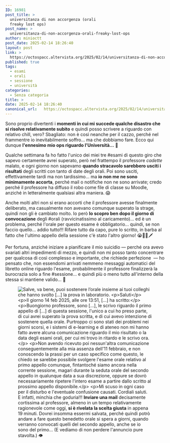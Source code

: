 ```yaml
---
ID: 16981
post_title: >
  universitanza di non accorgenza (orali
  freaky lost ops)
post_name: >
  universitanza-di-non-accorgenza-orali-freaky-lost-ops
author: minioctt
post_date: 2025-02-14 18:26:40
layout: post
link: >
  https://octospacc.altervista.org/2025/02/14/universitanza-di-non-accorgenza-orali-freaky-lost-ops/
published: true
tags:
  - esami
  - orali
  - sessione
  - università
categories:
  - Senza categoria
title: >
date: 2025-02-14 18:26:40
canonical_url:   https://octospacc.altervista.org/2025/02/14/universitanza-di-non-accorgenza-orali-freaky-lost-ops/
---
```

<!-- wp:paragraph -->
<p>Sono proprio divertenti i <strong>momenti in cui mi succede qualche disastro che si risolve relativamente subito</strong> e quindi posso scrivere a riguardo con relativo chill, vero? Sbagliato: non è così neanche per il cazzo, perché nel frammentre io inevitabilmente soffro... ma che dobbiamo fare. Ecco qui dunque <strong>l'ennesimo mio ops riguardo l'Università...</strong> 👑</p>
<!-- /wp:paragraph -->

<!-- wp:paragraph -->
<p>Qualche settimana fa ho fatto l'unico dei miei tre #esami di questo giro che sapevo certamente avrei superato, però nel frattempo il professore <em>cadette</em> malato, e ogni giorno non sapevamo <strong>quando stracavolo sarebbero usciti i risultati</strong> degli scritti con tanto di date degli orali. Poi sono usciti, effettivamente tardi ma non tardissimo... ma <strong>io non me ne sono minimamente accorta</strong>, perché mail o notifiche non ne sono arrivate; credo perché il professore ha diffuso il robo come file di classe su Moodle, anziché in letteralmente qualsiasi altra maniera. 😱</p>
<!-- /wp:paragraph -->

<!-- wp:paragraph -->
<p>Anche molti altri non si erano accorti che il professore avesse finalmente deliberato, ma casualmente non avevano comunque superato la strage, quindi non gli è cambiato molto. Io però <strong>lo scopro ben dopo il giorno di convocazione</strong> degli #orali (ravvicinatissimo al caricamento)... ed è un problema, perché l'orale per questo esame è obbligatorio... quindi, se non faccio quello... addio tutto!!! Rifare tutto da capo, pure lo scritto, in barba al fatto che l'ultimo appello della sessione c'è stato l'altro giorno! 😭👹🧨🗡️</p>
<!-- /wp:paragraph -->

<!-- wp:paragraph -->
<p>Per fortuna, anziché iniziare a pianificare il mio suicidio — perché ora avevo svariati altri impedimenti di mezzo, e quindi non mi posso tanto concentrare per qualcosa di così complesso e importante, che richiede perfezione  — ho pensato che, non essendomi arrivati nemmeno messaggi automatici del libretto online riguardo l'esame, probabilmente il professore finalizzerà la burocrazia solo a fine #sessione... e quindi più o meno tutto all'interno della stessa si mantiene valido... 🌋</p>
<!-- /wp:paragraph -->

<!-- wp:paragraph -->
<p></p>
<!-- /wp:paragraph -->

<!-- wp:image {"id":16980,"sizeSlug":"large","linkDestination":"none"} -->
<figure class="wp-block-image size-large"><img src="{{site.cdnurl}}/assets/uploads/2025/02/img_20250214_1808205296228521373374588-720x1440.jpg" alt="Salve,
va bene, puoi sostenere l’orale insieme ai tuoi colleghi
che hanno svolto [...] la prova in laboratorio.

Saluti

Il giorno 14 feb 2025, alle ore 13:51, [...] ha scritto:

Buongiorno professore,
sono [...], le scrivo riguardo il primo appello di [...] di questa sessione, l'unico a cui ho preso parte, di cui avrei superato la prova scritta, e di cui avevo intenzione di sostenere quella orale. Purtroppo ci sono stati dei problemi nei giorni scorsi, e i sistemi di e-learning e di ateneo non mi hanno fatto avere alcuna comunicazione riguardo il mio risultato o la data degli esami orali, per cui mi trovo in ritardo e le scrivo ora.

Non avendo ricevuto poi nessun'altra comunicazione conseguentemente alla mia assenza dell'11 febbraio, e non conoscendo la prassi per un caso specifico come questo, le chiedo se sarebbe possibile svolgere l'esame orale relativo al primo appello comunque, fintantoché siamo ancora nella corrente sessione, magari durante la seduta orale del secondo appello in qualunque data a sua discrezione, oppure se dovrò necessariamente ripetere l'intero esame a partire dallo scritto al prossimo appello disponibile.

Mi scuso in ogni caso per il disturbo e l'eventuale confusione causati. Cordiali saluti." class="wp-image-16980"/><figcaption class="wp-element-caption">E infatti, minchia che goduria!!! <strong>Inviare una mail</strong> decisamente cortissima al professore, almeno in un tempo relativamente ragionevole come oggi, <strong>si è rivelata la scelta giusta</strong> in appena 19 minuti. Dovrei insomma essermi salvata, perché quindi potrò andare a fare questo benedetto orale si spera a giorni, quando verranno convocati quelli del secondo appello, anche se io sono del primo... (E vediamo di non perdere l'annuncio pure stavolta.) 👁️</figcaption></figure>
<!-- /wp:image -->